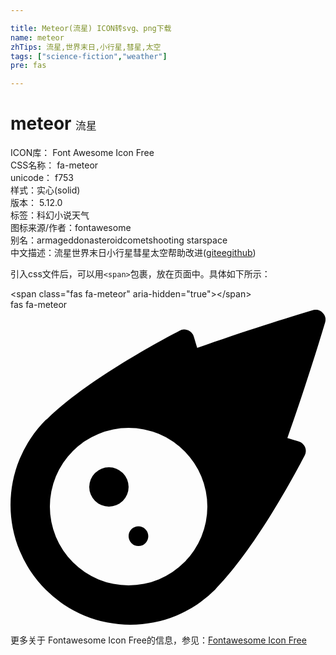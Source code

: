 ```yaml
---

title: Meteor(流星) ICON转svg、png下载
name: meteor
zhTips: 流星,世界末日,小行星,彗星,太空
tags: ["science-fiction","weather"]
pre: fas

---
```


# meteor  <small style="font-size: 60%;font-weight: 100">流星</small>


<div class="detail-page">
<p>
<span>
ICON库：
<span class="badge-secondary badge">Font Awesome Icon Free</span> 
</span>
<br/>
<span>
CSS名称：
<span class="badge-secondary badge">fa-meteor</span> 
</span>
<br/>
<span>
unicode：
<span class="badge-secondary badge">f753</span> 
<copy-btn content='f753' btn-title=""></copy-btn>
<copy-btn :content='String.fromCodePoint(parseInt("f753", 16))' btn-title="复制U"></copy-btn>
</span><br/><span>样式：<span class="badge-light badge">实心(solid)</span></span>
<br/>
<span>
版本：
<span class="badge-secondary badge">5.12.0</span> 
</span><br/><span>标签：<span class="badge-light badge"><router-link to="/tags/science-fiction.html">科幻小说</router-link></span><span class="badge-light badge"><router-link to="/tags/weather.html">天气</router-link></span></span>
<br/>
<span>图标来源/作者：<span class="badge-light badge">fontawesome</span></span> 
<br/>
<span>别名：<span class="badge-light badge">armageddon</span><span class="badge-light badge">asteroid</span><span class="badge-light badge">comet</span><span class="badge-light badge">shooting star</span><span class="badge-light badge">space</span></span><br/><span class="zh-detail">中文描述：<span class="badge-primary badge">流星</span><span class="badge-primary badge">世界末日</span><span class="badge-primary badge">小行星</span><span class="badge-primary badge">彗星</span><span class="badge-primary badge">太空</span><span class="help-link"><span>帮助改进</span>(<a href="https://gitee.com/liuwave/icon-helper/edit/master/json/fontawesome/solid/meteor.json" target="_blank" rel="noopener noreferrer">gitee</a><a href="https://github.com/liuwave/icon-helper/edit/master/json/fontawesome/solid/meteor.json" target="_blank" rel="noopener noreferrer">github</a></span>)</span><br/>
</p>
</div>
<div class="alert alert-dark">
  <i class="fas fa-meteor fa-xs"></i>
  <i class="fas fa-meteor fa-sm"></i>
  <i class="fas fa-meteor fa-lg"></i>
  <i class="fas fa-meteor fa-2x"></i>
  <i class="fas fa-meteor fa-3x"></i>
  <i class="fas fa-meteor fa-5x"></i>
  <i class="fas fa-meteor fa-7x"></i>
</div>
<div>
  <p>引入css文件后，可以用<code>&lt;span&gt;</code>包裹，放在页面中。具体如下所示：    
  </p>
  <div class="alert alert-primary" style="font-size: 14px">
    &lt;span class="fas fa-meteor" aria-hidden="true"&gt;&lt;/span&gt;
    <copy-btn content='<span class="fas fa-meteor" aria-hidden="true"></span>'></copy-btn>
  </div>
  <div class="alert alert-secondary">
    <i class="fas fa-meteor"
    style="font-size: 24px"
    aria-hidden="true"></i> fas fa-meteor
    <copy-btn content="fas fa-meteor" btn-title="复制图标名称"></copy-btn>
  </div>
</div>
<div id="svg" class="svg-wrap">
<svg xmlns="http://www.w3.org/2000/svg" viewBox="0 0 512 512"><path d="M511.328,20.8027c-11.60759,38.70264-34.30724,111.70173-61.30311,187.70077,6.99893,2.09372,13.4042,4,18.60653,5.59368a16.06158,16.06158,0,0,1,9.49854,22.906c-22.106,42.29635-82.69047,152.795-142.47819,214.40356-.99984,1.09373-1.99969,2.5-2.99954,3.49995A194.83046,194.83046,0,1,1,57.085,179.41009c.99985-1,2.40588-2,3.49947-3,61.59994-59.90549,171.97367-120.40473,214.37343-142.4982a16.058,16.058,0,0,1,22.90274,9.49988c1.59351,5.09368,3.49947,11.5936,5.5929,18.59351C379.34818,35.00565,452.43074,12.30281,491.12794.70921A16.18325,16.18325,0,0,1,511.328,20.8027ZM319.951,320.00207A127.98041,127.98041,0,1,0,191.97061,448.00046,127.97573,127.97573,0,0,0,319.951,320.00207Zm-127.98041-31.9996a31.9951,31.9951,0,1,1-31.9951-31.9996A31.959,31.959,0,0,1,191.97061,288.00247Zm31.9951,79.999a15.99755,15.99755,0,1,1-15.99755-15.9998A16.04975,16.04975,0,0,1,223.96571,368.00147Z"/></svg>
</div>
<detail full-name='fa-meteor'></detail>
    
<div><p>更多关于  Fontawesome Icon Free的信息，参见：<a target="_blank" href="https://iconhelper.cn/fontawesome.html">Fontawesome Icon Free</a>
</p></div>
